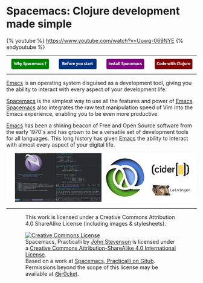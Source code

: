 # Spacemacs: Clojure development made simple

{% youtube %}
https://www.youtube.com/watch?v=Uuwg-069NYE
{% endyoutube %}

<table>
  <tr>
    <td>
      <a href="why-spacemacs/index.html"><img src="images/button-why-spacemacs.png" /></a>
    </td>
   <td>
      <a href="before-you-start/index.html"><img src="images/button-before-you-start.png" /></a>
    </td>
    <td>
      <a href="install-spacemacs/index.html"><img src="images/button-install-spacemacs.png" /></a>
    </td>
   <td>
      <a href="create-a-project/index.html"><img src="images/button-code-with-clojure.png" /></a>
    </td>
  </tr>
</table>

[Emacs](https://www.gnu.org/software/emacs/) is an operating system disguised as a development tool, giving you the ability to interact with every aspect of your development life.

[Spacemacs](http://spacemacs.org/) is the simplest way to use all the features and power of [Emacs](https://www.gnu.org/software/emacs/).  [Spacemacs](https://spacemacs.org) also integrates the raw text manipulation speed of Vim into the Emacs experience, enabling you to be even more productive.

[Emacs](https://www.gnu.org/software/emacs/) has been a shining beacon of Free and Open Source software from the early 1970's and has grown to be a versatile set of development tools for all languages.  This long history has given [Emacs](https://www.gnu.org/software/emacs/) the ability to interact with almost every aspect of your digital life.

![Clojure-cider-spacemacs-logo](images/spacemacs-practicalli-banner.png)

<hr />

<div style="width:80%; margin:auto;">
This work is licensed under a Creative Commons Attribution 4.0 ShareAlike License (including images & stylesheets).

<a rel="license" href="http://creativecommons.org/licenses/by-sa/4.0/"><img alt="Creative Commons License" style="border-width:0" src="https://i.creativecommons.org/l/by-sa/4.0/88x31.png" /></a><br /><span xmlns:dct="http://purl.org/dc/terms/" property="dct:title">Spacemacs, Practicalli</span> by <a xmlns:cc="http://creativecommons.org/ns#" href="spacemacs.practical.li" property="cc:attributionName" rel="cc:attributionURL">John Stevenson</a> is licensed under a <a rel="license" href="http://creativecommons.org/licenses/by-sa/4.0/">Creative Commons Attribution-ShareAlike 4.0 International License</a>.<br />Based on a work at <a xmlns:dct="http://purl.org/dc/terms/" href="https://github.com/practicalli/spacemacs" rel="dct:source">Spacemacs, Practicalli on Gitub</a>.<br />Permissions beyond the scope of this license may be available at <a xmlns:cc="http://creativecommons.org/ns#" href="https://twitter.com/jr0cket" rel="cc:morePermissions">@jr0cket</a>.
</div>
